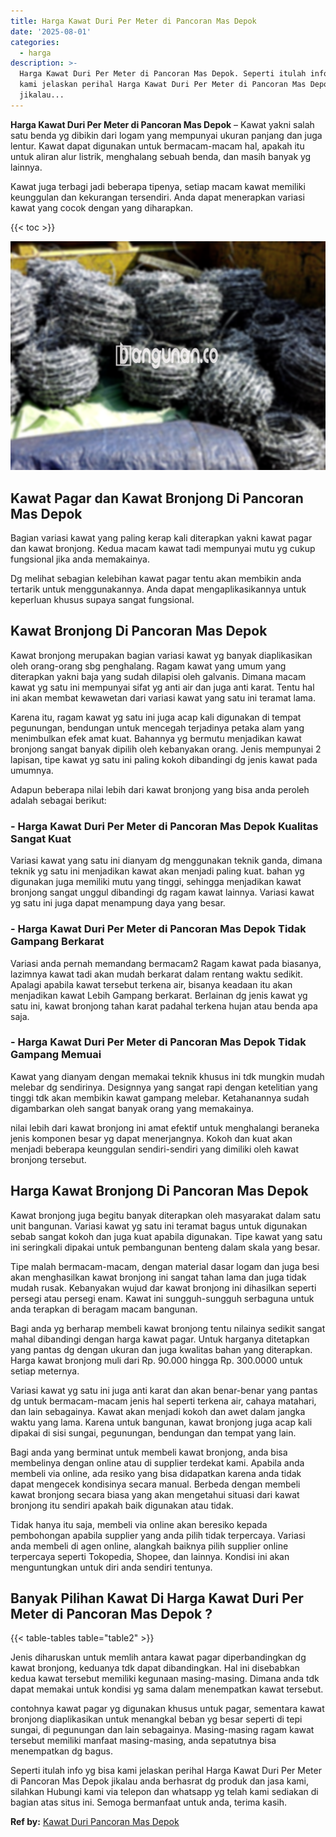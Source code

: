 ```yaml
---
title: Harga Kawat Duri Per Meter di Pancoran Mas Depok
date: '2025-08-01'
categories:
  - harga
description: >-
  Harga Kawat Duri Per Meter di Pancoran Mas Depok. Seperti itulah info yg bisa
  kami jelaskan perihal Harga Kawat Duri Per Meter di Pancoran Mas Depok
  jikalau...
---
```


**Harga Kawat Duri Per Meter di Pancoran Mas Depok** – Kawat yakni salah satu benda yg dibikin dari logam yang mempunyai ukuran panjang dan juga lentur. Kawat dapat digunakan untuk bermacam-macam hal, apakah itu untuk aliran alur listrik, menghalang sebuah benda, dan masih banyak yg lainnya.

Kawat juga terbagi jadi beberapa tipenya, setiap macam kawat memiliki keunggulan dan kekurangan tersendiri. Anda dapat menerapkan variasi kawat yang cocok dengan yang diharapkan.

{{< toc >}}

![Harga Kawat Duri Per Meter di Pancoran Mas Depok](/images/jual-kawat-murah28.png)

## Kawat Pagar dan Kawat Bronjong Di Pancoran Mas Depok

Bagian variasi kawat yang paling kerap kali diterapkan yakni kawat pagar dan kawat bronjong. Kedua macam kawat tadi mempunyai mutu yg cukup fungsional jika anda memakainya.

Dg melihat sebagian kelebihan kawat pagar tentu akan membikin anda tertarik untuk menggunakannya. Anda dapat mengaplikasikannya untuk keperluan khusus supaya sangat fungsional.

## Kawat Bronjong Di Pancoran Mas Depok

Kawat bronjong merupakan bagian variasi kawat yg banyak diaplikasikan oleh orang-orang sbg penghalang. Ragam kawat yang umum yang diterapkan yakni baja yang sudah dilapisi oleh galvanis. Dimana macam kawat yg satu ini mempunyai sifat yg anti air dan juga anti karat. Tentu hal ini akan membat kewawetan dari variasi kawat yang satu ini teramat lama.

Karena itu, ragam kawat yg satu ini juga acap kali digunakan di tempat pegunungan, bendungan untuk mencegah terjadinya petaka alam yang menimbulkan efek amat kuat. Bahannya yg bermutu menjadikan kawat bronjong sangat banyak dipilih oleh kebanyakan orang. Jenis mempunyai 2 lapisan, tipe kawat yg satu ini paling kokoh dibandingi dg jenis kawat pada umumnya.

Adapun beberapa nilai lebih dari kawat bronjong yang bisa anda peroleh adalah sebagai berikut:

### \- Harga Kawat Duri Per Meter di Pancoran Mas Depok Kualitas Sangat Kuat

Variasi kawat yang satu ini dianyam dg menggunakan teknik ganda, dimana teknik yg satu ini menjadikan kawat akan menjadi paling kuat. bahan yg digunakan juga memiliki mutu yang tinggi, sehingga menjadikan kawat bronjong sangat unggul dibandingi dg ragam kawat lainnya. Variasi kawat yg satu ini juga dapat menampung daya yang besar.

### \- Harga Kawat Duri Per Meter di Pancoran Mas Depok Tidak Gampang Berkarat

Variasi anda pernah memandang bermacam2 Ragam kawat pada biasanya, lazimnya kawat tadi akan mudah berkarat dalam rentang waktu sedikit. Apalagi apabila kawat tersebut terkena air, bisanya keadaan itu akan menjadikan kawat Lebih Gampang berkarat. Berlainan dg jenis kawat yg satu ini, kawat bronjong tahan karat padahal terkena hujan atau benda apa saja.

### \- Harga Kawat Duri Per Meter di Pancoran Mas Depok Tidak Gampang Memuai

Kawat yang dianyam dengan memakai teknik khusus ini tdk mungkin mudah melebar dg sendirinya. Designnya yang sangat rapi dengan ketelitian yang tinggi tdk akan membikin kawat gampang melebar. Ketahanannya sudah digambarkan oleh sangat banyak orang yang memakainya.

nilai lebih dari kawat bronjong ini amat efektif untuk menghalangi beraneka jenis komponen besar yg dapat menerjangnya. Kokoh dan kuat akan menjadi beberapa keunggulan sendiri-sendiri yang dimiliki oleh kawat bronjong tersebut.

## Harga Kawat Bronjong Di Pancoran Mas Depok

Kawat bronjong juga begitu banyak diterapkan oleh masyarakat dalam satu unit bangunan. Variasi kawat yg satu ini teramat bagus untuk digunakan sebab sangat kokoh dan juga kuat apabila digunakan. Tipe kawat yang satu ini seringkali dipakai untuk pembangunan benteng dalam skala yang besar.

Tipe malah bermacam-macam, dengan material dasar logam dan juga besi akan menghasilkan kawat bronjong ini sangat tahan lama dan juga tidak mudah rusak. Kebanyakan wujud dar kawat bronjong ini dihasilkan seperti persegi atau persegi enam. Kawat ini sungguh-sungguh serbaguna untuk anda terapkan di beragam macam bangunan.

Bagi anda yg berharap membeli kawat bronjong tentu nilainya sedikit sangat mahal dibandingi dengan harga kawat pagar. Untuk harganya ditetapkan yang pantas dg dengan ukuran dan juga kwalitas bahan yang diterapkan. Harga kawat bronjong muli dari Rp. 90.000 hingga Rp. 300.0000 untuk setiap meternya.

Variasi kawat yg satu ini juga anti karat dan akan benar-benar yang pantas dg untuk bermacam-macam jenis hal seperti terkena air, cahaya matahari, dan lain sebagainya. Kawat akan menjadi kokoh dan awet dalam jangka waktu yang lama. Karena untuk bangunan, kawat bronjong juga acap kali dipakai di sisi sungai, pegunungan, bendungan dan tempat yang lain.

Bagi anda yang berminat untuk membeli kawat bronjong, anda bisa membelinya dengan online atau di supplier terdekat kami. Apabila anda membeli via online, ada resiko yang bisa didapatkan karena anda tidak dapat mengecek kondisinya secara manual. Berbeda dengan membeli kawat bronjong secara biasa yang akan mengetahui situasi dari kawat bronjong itu sendiri apakah baik digunakan atau tidak.

Tidak hanya itu saja, membeli via online akan beresiko kepada pembohongan apabila supplier yang anda pilih tidak terpercaya. Variasi anda membeli di agen online, alangkah baiknya pilih supplier online terpercaya seperti Tokopedia, Shopee, dan lainnya. Kondisi ini akan menguntungkan untuk diri anda sendiri tentunya.

## Banyak Pilihan Kawat Di Harga Kawat Duri Per Meter di Pancoran Mas Depok ?

{{< table-tables table="table2" >}}

Jenis diharuskan untuk memlih antara kawat pagar diperbandingkan dg kawat bronjong, keduanya tdk dapat dibandingkan. Hal ini disebabkan kedua kawat tersebut memiliki kegunaan masing-masing. Dimana anda tdk dapat memakai untuk kondisi yg sama dalam menempatkan kawat tersebut.

contohnya kawat pagar yg digunakan khusus untuk pagar, sementara kawat bronjong diaplikasikan untuk menangkal beban yg besar seperti di tepi sungai, di pegunungan dan lain sebagainya. Masing-masing ragam kawat tersebut memiliki manfaat masing-masing, anda sepatutnya bisa menempatkan dg bagus.

Seperti itulah info yg bisa kami jelaskan perihal Harga Kawat Duri Per Meter di Pancoran Mas Depok jikalau anda berhasrat dg produk dan jasa kami, silahkan Hubungi kami via telepon dan whatsapp yg telah kami sediakan di bagian atas situs ini. Semoga bermanfaat untuk anda, terima kasih.

**Ref by:** [Kawat Duri Pancoran Mas Depok](https://id.wikipedia.org/wiki/Kawat)
